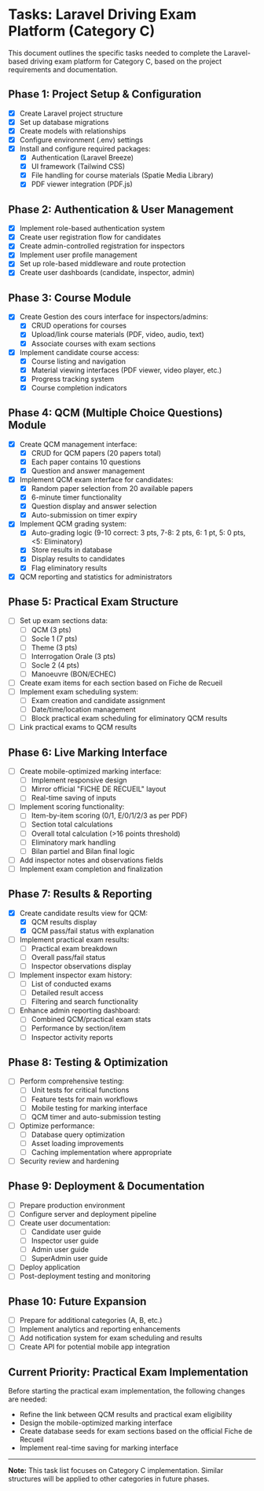# Tasks: Laravel Driving Exam Platform (Category C)

This document outlines the specific tasks needed to complete the Laravel-based driving exam platform for Category C, based on the project requirements and documentation.

## Phase 1: Project Setup & Configuration

- [x] Create Laravel project structure
- [x] Set up database migrations
- [x] Create models with relationships
- [x] Configure environment (.env) settings
- [x] Install and configure required packages:
  - [x] Authentication (Laravel Breeze)
  - [x] UI framework (Tailwind CSS)
  - [x] File handling for course materials (Spatie Media Library)
  - [x] PDF viewer integration (PDF.js)

## Phase 2: Authentication & User Management

- [x] Implement role-based authentication system
- [x] Create user registration flow for candidates
- [x] Create admin-controlled registration for inspectors
- [x] Implement user profile management
- [x] Set up role-based middleware and route protection
- [x] Create user dashboards (candidate, inspector, admin)

## Phase 3: Course Module

- [x] Create Gestion des cours interface for inspectors/admins:
  - [x] CRUD operations for courses
  - [x] Upload/link course materials (PDF, video, audio, text)
  - [x] Associate courses with exam sections
- [x] Implement candidate course access:
  - [x] Course listing and navigation
  - [x] Material viewing interfaces (PDF viewer, video player, etc.)
  - [x] Progress tracking system
  - [x] Course completion indicators

## Phase 4: QCM (Multiple Choice Questions) Module

- [x] Create QCM management interface:
  - [x] CRUD for QCM papers (20 papers total)
  - [x] Each paper contains 10 questions
  - [x] Question and answer management
- [x] Implement QCM exam interface for candidates:
  - [x] Random paper selection from 20 available papers
  - [x] 6-minute timer functionality
  - [x] Question display and answer selection
  - [x] Auto-submission on timer expiry
- [x] Implement QCM grading system:
  - [x] Auto-grading logic (9-10 correct: 3 pts, 7-8: 2 pts, 6: 1 pt, 5: 0 pts, <5: Eliminatory)
  - [x] Store results in database
  - [x] Display results to candidates
  - [x] Flag eliminatory results
- [x] QCM reporting and statistics for administrators

## Phase 5: Practical Exam Structure

- [ ] Set up exam sections data:
  - [ ] QCM (3 pts)
  - [ ] Socle 1 (7 pts)
  - [ ] Theme (3 pts)
  - [ ] Interrogation Orale (3 pts)
  - [ ] Socle 2 (4 pts)
  - [ ] Manoeuvre (BON/ECHEC)
- [ ] Create exam items for each section based on Fiche de Recueil
- [ ] Implement exam scheduling system:
  - [ ] Exam creation and candidate assignment
  - [ ] Date/time/location management
  - [ ] Block practical exam scheduling for eliminatory QCM results
- [ ] Link practical exams to QCM results

## Phase 6: Live Marking Interface

- [ ] Create mobile-optimized marking interface:
  - [ ] Implement responsive design
  - [ ] Mirror official "FICHE DE RECUEIL" layout
  - [ ] Real-time saving of inputs
- [ ] Implement scoring functionality:
  - [ ] Item-by-item scoring (0/1, E/0/1/2/3 as per PDF)
  - [ ] Section total calculations
  - [ ] Overall total calculation (>16 points threshold)
  - [ ] Eliminatory mark handling
  - [ ] Bilan partiel and Bilan final logic
- [ ] Add inspector notes and observations fields
- [ ] Implement exam completion and finalization

## Phase 7: Results & Reporting

- [x] Create candidate results view for QCM:
  - [x] QCM results display
  - [x] QCM pass/fail status with explanation
- [ ] Implement practical exam results:
  - [ ] Practical exam breakdown
  - [ ] Overall pass/fail status
  - [ ] Inspector observations display
- [ ] Implement inspector exam history:
  - [ ] List of conducted exams
  - [ ] Detailed result access
  - [ ] Filtering and search functionality
- [ ] Enhance admin reporting dashboard:
  - [ ] Combined QCM/practical exam stats
  - [ ] Performance by section/item
  - [ ] Inspector activity reports

## Phase 8: Testing & Optimization

- [ ] Perform comprehensive testing:
  - [ ] Unit tests for critical functions
  - [ ] Feature tests for main workflows
  - [ ] Mobile testing for marking interface
  - [ ] QCM timer and auto-submission testing
- [ ] Optimize performance:
  - [ ] Database query optimization
  - [ ] Asset loading improvements
  - [ ] Caching implementation where appropriate
- [ ] Security review and hardening

## Phase 9: Deployment & Documentation

- [ ] Prepare production environment
- [ ] Configure server and deployment pipeline
- [ ] Create user documentation:
  - [ ] Candidate user guide
  - [ ] Inspector user guide
  - [ ] Admin user guide
  - [ ] SuperAdmin user guide
- [ ] Deploy application
- [ ] Post-deployment testing and monitoring

## Phase 10: Future Expansion

- [ ] Prepare for additional categories (A, B, etc.)
- [ ] Implement analytics and reporting enhancements
- [ ] Add notification system for exam scheduling and results
- [ ] Create API for potential mobile app integration

## Current Priority: Practical Exam Implementation

Before starting the practical exam implementation, the following changes are needed:
- Refine the link between QCM results and practical exam eligibility
- Design the mobile-optimized marking interface
- Create database seeds for exam sections based on the official Fiche de Recueil
- Implement real-time saving for marking interface

---

**Note:** This task list focuses on Category C implementation. Similar structures will be applied to other categories in future phases. 